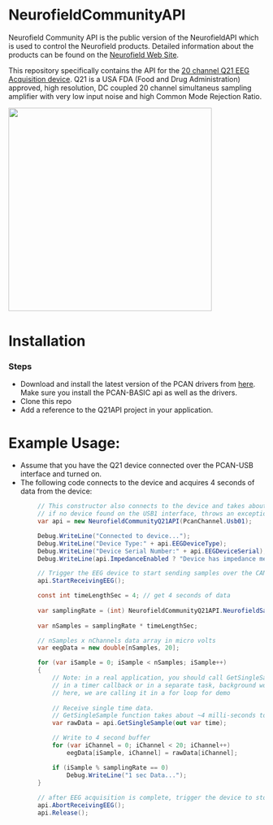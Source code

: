 # NeurofieldCommunityAPI

Neurofield Community API is the public version of the NeurofieldAPI which is used to control the Neurofield products. Detailed information about the products can be found on the [Neurofield Web Site](https://neurofield.org/).

This repository specifically contains the API for the [20 channel Q21 EEG Acquisition device](https://neurofield.org/neurofield-products#q21). Q21 is a USA FDA (Food and Drug Administration) approved, high resolution, DC coupled 20 channel simultaneus sampling amplifier with very low input noise and high Common Mode Rejection Ratio. 

<p float="middle">
  <img src="https://3989ac5bcbe1edfc864a-0a7f10f87519dba22d2dbc6233a731e5.ssl.cf2.rackcdn.com/neurofield/img-Q21_copy.jpg?raw=true" width="400"/>     
  &nbsp; &nbsp;
</p>

# Installation

### Steps

* Download and install the latest version of the PCAN drivers from [here](https://www.peak-system.com/PCAN-Basic.239.0.html?&L=1). 
 Make sure you install the PCAN-BASIC api as well as the drivers.
* Clone this repo
* Add a reference to the Q21API project in your application.

# Example Usage:

* Assume that you have the Q21 device connected over the PCAN-USB interface and turned on.
* The following code connects to the device and acquires 4 seconds of data from the device:

```C#
        // This constructor also connects to the device and takes about 1 second to complete
        // if no device found on the USB1 interface, throws an exception.
        var api = new NeurofieldCommunityQ21API(PcanChannel.Usb01);

        Debug.WriteLine("Connected to device...");
        Debug.WriteLine("Device Type:" + api.EEGDeviceType);
        Debug.WriteLine("Device Serial Number:" + api.EEGDeviceSerial);
        Debug.WriteLine(api.ImpedanceEnabled ? "Device has impedance measurement capability" : "This model can not measure channel impedance.");

        // Trigger the EEG device to start sending samples over the CAN interface 
        api.StartReceivingEEG();

        const int timeLengthSec = 4; // get 4 seconds of data
        
        var samplingRate = (int) NeurofieldCommunityQ21API.NeurofieldSamplingRate;
        
        var nSamples = samplingRate * timeLengthSec;

        // nSamples x nChannels data array in micro volts
        var eegData = new double[nSamples, 20];

        for (var iSample = 0; iSample < nSamples; iSample++)
        {
            // Note: in a real application, you should call GetSingleSample
            // in a timer callback or in a separate task, background worker or a process
            // here, we are calling it in a for loop for demo
            
            // Receive single time data.
            // GetSingleSample function takes about ~4 milli-seconds to return since we are sampling at a 256 Hz rate.  
            var rawData = api.GetSingleSample(out var time);

            // Write to 4 second buffer
            for (var iChannel = 0; iChannel < 20; iChannel++)
                eegData[iSample, iChannel] = rawData[iChannel];

            if (iSample % samplingRate == 0)
                Debug.WriteLine("1 sec Data...");
        }
            
        // after EEG acquisition is complete, trigger the device to stop sending data and release the CAN-USB interface
        api.AbortReceivingEEG();
        api.Release();
```